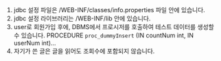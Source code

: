 1. jdbc 설정 파일은 /WEB-INF/classes/info.properties 파일 안에 있습니다.
2. jdbc 설정 라이브러리는 /WEB-INF/lib 안에 있습니다.
3. user로 회원가입 후에, DBMS에서 프로시저를 호출하여 테스트 데이터를 생성할 수 있습니다.
	PROCEDURE `proc_dummyInsert` (IN countNum int, IN userNum int)...
4. 자기가 쓴 글은 글을 읽어도 조회수에 포함되지 않습니다.